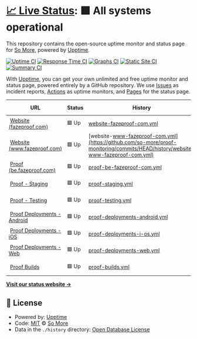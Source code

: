 # [📈 Live Status](https://status.fazeproof.com): <!--live status--> **🟩 All systems operational**

This repository contains the open-source uptime monitor and status page for [So More](https://status.fazeproof.com), powered by [Upptime](https://github.com/upptime/upptime).

[![Uptime CI](https://github.com/so-more/proof-monitoring/workflows/Uptime%20CI/badge.svg)](https://github.com/so-more/proof-monitoring/actions?query=workflow%3A%22Uptime+CI%22)
[![Response Time CI](https://github.com/so-more/proof-monitoring/workflows/Response%20Time%20CI/badge.svg)](https://github.com/so-more/proof-monitoring/actions?query=workflow%3A%22Response+Time+CI%22)
[![Graphs CI](https://github.com/so-more/proof-monitoring/workflows/Graphs%20CI/badge.svg)](https://github.com/so-more/proof-monitoring/actions?query=workflow%3A%22Graphs+CI%22)
[![Static Site CI](https://github.com/so-more/proof-monitoring/workflows/Static%20Site%20CI/badge.svg)](https://github.com/so-more/proof-monitoring/actions?query=workflow%3A%22Static+Site+CI%22)
[![Summary CI](https://github.com/so-more/proof-monitoring/workflows/Summary%20CI/badge.svg)](https://github.com/so-more/proof-monitoring/actions?query=workflow%3A%22Summary+CI%22)

With [Upptime](https://upptime.js.org), you can get your own unlimited and free uptime monitor and status page, powered entirely by a GitHub repository. We use [Issues](https://github.com/so-more/proof-monitoring/issues) as incident reports, [Actions](https://github.com/so-more/proof-monitoring/actions) as uptime monitors, and [Pages](https://status.fazeproof.com) for the status page.

<!--start: status pages-->
<!-- This summary is generated by Upptime (https://github.com/upptime/upptime) -->
<!-- Do not edit this manually, your changes will be overwritten -->
<!-- prettier-ignore -->
| URL | Status | History | Response Time | Uptime |
| --- | ------ | ------- | ------------- | ------ |
| <img alt="" src="https://icons.duckduckgo.com/ip3/fazeproof.com.ico" height="13"> [Website (fazeproof.com)](https://fazeproof.com) | 🟩 Up | [website-fazeproof-com.yml](https://github.com/so-more/proof-monitoring/commits/HEAD/history/website-fazeproof-com.yml) | <details><summary><img alt="Response time graph" src="./graphs/website-fazeproof-com/response-time-week.png" height="20"> 489ms</summary><br><a href="https://status.fazeproof.com/history/website-fazeproof-com"><img alt="Response time 489" src="https://img.shields.io/endpoint?url=https%3A%2F%2Fraw.githubusercontent.com%2Fso-more%2Fproof-monitoring%2FHEAD%2Fapi%2Fwebsite-fazeproof-com%2Fresponse-time.json"></a><br><a href="https://status.fazeproof.com/history/website-fazeproof-com"><img alt="24-hour response time 499" src="https://img.shields.io/endpoint?url=https%3A%2F%2Fraw.githubusercontent.com%2Fso-more%2Fproof-monitoring%2FHEAD%2Fapi%2Fwebsite-fazeproof-com%2Fresponse-time-day.json"></a><br><a href="https://status.fazeproof.com/history/website-fazeproof-com"><img alt="7-day response time 489" src="https://img.shields.io/endpoint?url=https%3A%2F%2Fraw.githubusercontent.com%2Fso-more%2Fproof-monitoring%2FHEAD%2Fapi%2Fwebsite-fazeproof-com%2Fresponse-time-week.json"></a><br><a href="https://status.fazeproof.com/history/website-fazeproof-com"><img alt="30-day response time 489" src="https://img.shields.io/endpoint?url=https%3A%2F%2Fraw.githubusercontent.com%2Fso-more%2Fproof-monitoring%2FHEAD%2Fapi%2Fwebsite-fazeproof-com%2Fresponse-time-month.json"></a><br><a href="https://status.fazeproof.com/history/website-fazeproof-com"><img alt="1-year response time 489" src="https://img.shields.io/endpoint?url=https%3A%2F%2Fraw.githubusercontent.com%2Fso-more%2Fproof-monitoring%2FHEAD%2Fapi%2Fwebsite-fazeproof-com%2Fresponse-time-year.json"></a></details> | <details><summary><a href="https://status.fazeproof.com/history/website-fazeproof-com">98.45%</a></summary><a href="https://status.fazeproof.com/history/website-fazeproof-com"><img alt="All-time uptime 98.45%" src="https://img.shields.io/endpoint?url=https%3A%2F%2Fraw.githubusercontent.com%2Fso-more%2Fproof-monitoring%2FHEAD%2Fapi%2Fwebsite-fazeproof-com%2Fuptime.json"></a><br><a href="https://status.fazeproof.com/history/website-fazeproof-com"><img alt="24-hour uptime 100.00%" src="https://img.shields.io/endpoint?url=https%3A%2F%2Fraw.githubusercontent.com%2Fso-more%2Fproof-monitoring%2FHEAD%2Fapi%2Fwebsite-fazeproof-com%2Fuptime-day.json"></a><br><a href="https://status.fazeproof.com/history/website-fazeproof-com"><img alt="7-day uptime 98.45%" src="https://img.shields.io/endpoint?url=https%3A%2F%2Fraw.githubusercontent.com%2Fso-more%2Fproof-monitoring%2FHEAD%2Fapi%2Fwebsite-fazeproof-com%2Fuptime-week.json"></a><br><a href="https://status.fazeproof.com/history/website-fazeproof-com"><img alt="30-day uptime 98.45%" src="https://img.shields.io/endpoint?url=https%3A%2F%2Fraw.githubusercontent.com%2Fso-more%2Fproof-monitoring%2FHEAD%2Fapi%2Fwebsite-fazeproof-com%2Fuptime-month.json"></a><br><a href="https://status.fazeproof.com/history/website-fazeproof-com"><img alt="1-year uptime 98.45%" src="https://img.shields.io/endpoint?url=https%3A%2F%2Fraw.githubusercontent.com%2Fso-more%2Fproof-monitoring%2FHEAD%2Fapi%2Fwebsite-fazeproof-com%2Fuptime-year.json"></a></details>
| <img alt="" src="https://icons.duckduckgo.com/ip3/www.fazeproof.com.ico" height="13"> [Website (www.fazeproof.com)](https://www.fazeproof.com) | 🟩 Up | [website-www-fazeproof-com.yml](https://github.com/so-more/proof-monitoring/commits/HEAD/history/website-www-fazeproof-com.yml) | <details><summary><img alt="Response time graph" src="./graphs/website-www-fazeproof-com/response-time-week.png" height="20"> 139ms</summary><br><a href="https://status.fazeproof.com/history/website-www-fazeproof-com"><img alt="Response time 139" src="https://img.shields.io/endpoint?url=https%3A%2F%2Fraw.githubusercontent.com%2Fso-more%2Fproof-monitoring%2FHEAD%2Fapi%2Fwebsite-www-fazeproof-com%2Fresponse-time.json"></a><br><a href="https://status.fazeproof.com/history/website-www-fazeproof-com"><img alt="24-hour response time 72" src="https://img.shields.io/endpoint?url=https%3A%2F%2Fraw.githubusercontent.com%2Fso-more%2Fproof-monitoring%2FHEAD%2Fapi%2Fwebsite-www-fazeproof-com%2Fresponse-time-day.json"></a><br><a href="https://status.fazeproof.com/history/website-www-fazeproof-com"><img alt="7-day response time 139" src="https://img.shields.io/endpoint?url=https%3A%2F%2Fraw.githubusercontent.com%2Fso-more%2Fproof-monitoring%2FHEAD%2Fapi%2Fwebsite-www-fazeproof-com%2Fresponse-time-week.json"></a><br><a href="https://status.fazeproof.com/history/website-www-fazeproof-com"><img alt="30-day response time 139" src="https://img.shields.io/endpoint?url=https%3A%2F%2Fraw.githubusercontent.com%2Fso-more%2Fproof-monitoring%2FHEAD%2Fapi%2Fwebsite-www-fazeproof-com%2Fresponse-time-month.json"></a><br><a href="https://status.fazeproof.com/history/website-www-fazeproof-com"><img alt="1-year response time 139" src="https://img.shields.io/endpoint?url=https%3A%2F%2Fraw.githubusercontent.com%2Fso-more%2Fproof-monitoring%2FHEAD%2Fapi%2Fwebsite-www-fazeproof-com%2Fresponse-time-year.json"></a></details> | <details><summary><a href="https://status.fazeproof.com/history/website-www-fazeproof-com">100.00%</a></summary><a href="https://status.fazeproof.com/history/website-www-fazeproof-com"><img alt="All-time uptime 100.00%" src="https://img.shields.io/endpoint?url=https%3A%2F%2Fraw.githubusercontent.com%2Fso-more%2Fproof-monitoring%2FHEAD%2Fapi%2Fwebsite-www-fazeproof-com%2Fuptime.json"></a><br><a href="https://status.fazeproof.com/history/website-www-fazeproof-com"><img alt="24-hour uptime 100.00%" src="https://img.shields.io/endpoint?url=https%3A%2F%2Fraw.githubusercontent.com%2Fso-more%2Fproof-monitoring%2FHEAD%2Fapi%2Fwebsite-www-fazeproof-com%2Fuptime-day.json"></a><br><a href="https://status.fazeproof.com/history/website-www-fazeproof-com"><img alt="7-day uptime 100.00%" src="https://img.shields.io/endpoint?url=https%3A%2F%2Fraw.githubusercontent.com%2Fso-more%2Fproof-monitoring%2FHEAD%2Fapi%2Fwebsite-www-fazeproof-com%2Fuptime-week.json"></a><br><a href="https://status.fazeproof.com/history/website-www-fazeproof-com"><img alt="30-day uptime 100.00%" src="https://img.shields.io/endpoint?url=https%3A%2F%2Fraw.githubusercontent.com%2Fso-more%2Fproof-monitoring%2FHEAD%2Fapi%2Fwebsite-www-fazeproof-com%2Fuptime-month.json"></a><br><a href="https://status.fazeproof.com/history/website-www-fazeproof-com"><img alt="1-year uptime 100.00%" src="https://img.shields.io/endpoint?url=https%3A%2F%2Fraw.githubusercontent.com%2Fso-more%2Fproof-monitoring%2FHEAD%2Fapi%2Fwebsite-www-fazeproof-com%2Fuptime-year.json"></a></details>
| <img alt="" src="https://icons.duckduckgo.com/ip3/be.fazeproof.com.ico" height="13"> [Proof (be.fazeproof.com)](https://be.fazeproof.com) | 🟩 Up | [proof-be-fazeproof-com.yml](https://github.com/so-more/proof-monitoring/commits/HEAD/history/proof-be-fazeproof-com.yml) | <details><summary><img alt="Response time graph" src="./graphs/proof-be-fazeproof-com/response-time-week.png" height="20"> 127ms</summary><br><a href="https://status.fazeproof.com/history/proof-be-fazeproof-com"><img alt="Response time 127" src="https://img.shields.io/endpoint?url=https%3A%2F%2Fraw.githubusercontent.com%2Fso-more%2Fproof-monitoring%2FHEAD%2Fapi%2Fproof-be-fazeproof-com%2Fresponse-time.json"></a><br><a href="https://status.fazeproof.com/history/proof-be-fazeproof-com"><img alt="24-hour response time 127" src="https://img.shields.io/endpoint?url=https%3A%2F%2Fraw.githubusercontent.com%2Fso-more%2Fproof-monitoring%2FHEAD%2Fapi%2Fproof-be-fazeproof-com%2Fresponse-time-day.json"></a><br><a href="https://status.fazeproof.com/history/proof-be-fazeproof-com"><img alt="7-day response time 127" src="https://img.shields.io/endpoint?url=https%3A%2F%2Fraw.githubusercontent.com%2Fso-more%2Fproof-monitoring%2FHEAD%2Fapi%2Fproof-be-fazeproof-com%2Fresponse-time-week.json"></a><br><a href="https://status.fazeproof.com/history/proof-be-fazeproof-com"><img alt="30-day response time 127" src="https://img.shields.io/endpoint?url=https%3A%2F%2Fraw.githubusercontent.com%2Fso-more%2Fproof-monitoring%2FHEAD%2Fapi%2Fproof-be-fazeproof-com%2Fresponse-time-month.json"></a><br><a href="https://status.fazeproof.com/history/proof-be-fazeproof-com"><img alt="1-year response time 127" src="https://img.shields.io/endpoint?url=https%3A%2F%2Fraw.githubusercontent.com%2Fso-more%2Fproof-monitoring%2FHEAD%2Fapi%2Fproof-be-fazeproof-com%2Fresponse-time-year.json"></a></details> | <details><summary><a href="https://status.fazeproof.com/history/proof-be-fazeproof-com">100.00%</a></summary><a href="https://status.fazeproof.com/history/proof-be-fazeproof-com"><img alt="All-time uptime 100.00%" src="https://img.shields.io/endpoint?url=https%3A%2F%2Fraw.githubusercontent.com%2Fso-more%2Fproof-monitoring%2FHEAD%2Fapi%2Fproof-be-fazeproof-com%2Fuptime.json"></a><br><a href="https://status.fazeproof.com/history/proof-be-fazeproof-com"><img alt="24-hour uptime 100.00%" src="https://img.shields.io/endpoint?url=https%3A%2F%2Fraw.githubusercontent.com%2Fso-more%2Fproof-monitoring%2FHEAD%2Fapi%2Fproof-be-fazeproof-com%2Fuptime-day.json"></a><br><a href="https://status.fazeproof.com/history/proof-be-fazeproof-com"><img alt="7-day uptime 100.00%" src="https://img.shields.io/endpoint?url=https%3A%2F%2Fraw.githubusercontent.com%2Fso-more%2Fproof-monitoring%2FHEAD%2Fapi%2Fproof-be-fazeproof-com%2Fuptime-week.json"></a><br><a href="https://status.fazeproof.com/history/proof-be-fazeproof-com"><img alt="30-day uptime 100.00%" src="https://img.shields.io/endpoint?url=https%3A%2F%2Fraw.githubusercontent.com%2Fso-more%2Fproof-monitoring%2FHEAD%2Fapi%2Fproof-be-fazeproof-com%2Fuptime-month.json"></a><br><a href="https://status.fazeproof.com/history/proof-be-fazeproof-com"><img alt="1-year uptime 100.00%" src="https://img.shields.io/endpoint?url=https%3A%2F%2Fraw.githubusercontent.com%2Fso-more%2Fproof-monitoring%2FHEAD%2Fapi%2Fproof-be-fazeproof-com%2Fuptime-year.json"></a></details>
| <img alt="" src="https://icons.duckduckgo.com/ip3/try.be.fazeproof.com.ico" height="13"> [Proof - Staging](https://try.be.fazeproof.com) | 🟩 Up | [proof-staging.yml](https://github.com/so-more/proof-monitoring/commits/HEAD/history/proof-staging.yml) | <details><summary><img alt="Response time graph" src="./graphs/proof-staging/response-time-week.png" height="20"> 134ms</summary><br><a href="https://status.fazeproof.com/history/proof-staging"><img alt="Response time 134" src="https://img.shields.io/endpoint?url=https%3A%2F%2Fraw.githubusercontent.com%2Fso-more%2Fproof-monitoring%2FHEAD%2Fapi%2Fproof-staging%2Fresponse-time.json"></a><br><a href="https://status.fazeproof.com/history/proof-staging"><img alt="24-hour response time 134" src="https://img.shields.io/endpoint?url=https%3A%2F%2Fraw.githubusercontent.com%2Fso-more%2Fproof-monitoring%2FHEAD%2Fapi%2Fproof-staging%2Fresponse-time-day.json"></a><br><a href="https://status.fazeproof.com/history/proof-staging"><img alt="7-day response time 134" src="https://img.shields.io/endpoint?url=https%3A%2F%2Fraw.githubusercontent.com%2Fso-more%2Fproof-monitoring%2FHEAD%2Fapi%2Fproof-staging%2Fresponse-time-week.json"></a><br><a href="https://status.fazeproof.com/history/proof-staging"><img alt="30-day response time 134" src="https://img.shields.io/endpoint?url=https%3A%2F%2Fraw.githubusercontent.com%2Fso-more%2Fproof-monitoring%2FHEAD%2Fapi%2Fproof-staging%2Fresponse-time-month.json"></a><br><a href="https://status.fazeproof.com/history/proof-staging"><img alt="1-year response time 134" src="https://img.shields.io/endpoint?url=https%3A%2F%2Fraw.githubusercontent.com%2Fso-more%2Fproof-monitoring%2FHEAD%2Fapi%2Fproof-staging%2Fresponse-time-year.json"></a></details> | <details><summary><a href="https://status.fazeproof.com/history/proof-staging">100.00%</a></summary><a href="https://status.fazeproof.com/history/proof-staging"><img alt="All-time uptime 100.00%" src="https://img.shields.io/endpoint?url=https%3A%2F%2Fraw.githubusercontent.com%2Fso-more%2Fproof-monitoring%2FHEAD%2Fapi%2Fproof-staging%2Fuptime.json"></a><br><a href="https://status.fazeproof.com/history/proof-staging"><img alt="24-hour uptime 100.00%" src="https://img.shields.io/endpoint?url=https%3A%2F%2Fraw.githubusercontent.com%2Fso-more%2Fproof-monitoring%2FHEAD%2Fapi%2Fproof-staging%2Fuptime-day.json"></a><br><a href="https://status.fazeproof.com/history/proof-staging"><img alt="7-day uptime 100.00%" src="https://img.shields.io/endpoint?url=https%3A%2F%2Fraw.githubusercontent.com%2Fso-more%2Fproof-monitoring%2FHEAD%2Fapi%2Fproof-staging%2Fuptime-week.json"></a><br><a href="https://status.fazeproof.com/history/proof-staging"><img alt="30-day uptime 100.00%" src="https://img.shields.io/endpoint?url=https%3A%2F%2Fraw.githubusercontent.com%2Fso-more%2Fproof-monitoring%2FHEAD%2Fapi%2Fproof-staging%2Fuptime-month.json"></a><br><a href="https://status.fazeproof.com/history/proof-staging"><img alt="1-year uptime 100.00%" src="https://img.shields.io/endpoint?url=https%3A%2F%2Fraw.githubusercontent.com%2Fso-more%2Fproof-monitoring%2FHEAD%2Fapi%2Fproof-staging%2Fuptime-year.json"></a></details>
| <img alt="" src="https://icons.duckduckgo.com/ip3/test.fazeproof.com.ico" height="13"> [Proof - Testing](https://test.fazeproof.com) | 🟩 Up | [proof-testing.yml](https://github.com/so-more/proof-monitoring/commits/HEAD/history/proof-testing.yml) | <details><summary><img alt="Response time graph" src="./graphs/proof-testing/response-time-week.png" height="20"> 149ms</summary><br><a href="https://status.fazeproof.com/history/proof-testing"><img alt="Response time 149" src="https://img.shields.io/endpoint?url=https%3A%2F%2Fraw.githubusercontent.com%2Fso-more%2Fproof-monitoring%2FHEAD%2Fapi%2Fproof-testing%2Fresponse-time.json"></a><br><a href="https://status.fazeproof.com/history/proof-testing"><img alt="24-hour response time 149" src="https://img.shields.io/endpoint?url=https%3A%2F%2Fraw.githubusercontent.com%2Fso-more%2Fproof-monitoring%2FHEAD%2Fapi%2Fproof-testing%2Fresponse-time-day.json"></a><br><a href="https://status.fazeproof.com/history/proof-testing"><img alt="7-day response time 149" src="https://img.shields.io/endpoint?url=https%3A%2F%2Fraw.githubusercontent.com%2Fso-more%2Fproof-monitoring%2FHEAD%2Fapi%2Fproof-testing%2Fresponse-time-week.json"></a><br><a href="https://status.fazeproof.com/history/proof-testing"><img alt="30-day response time 149" src="https://img.shields.io/endpoint?url=https%3A%2F%2Fraw.githubusercontent.com%2Fso-more%2Fproof-monitoring%2FHEAD%2Fapi%2Fproof-testing%2Fresponse-time-month.json"></a><br><a href="https://status.fazeproof.com/history/proof-testing"><img alt="1-year response time 149" src="https://img.shields.io/endpoint?url=https%3A%2F%2Fraw.githubusercontent.com%2Fso-more%2Fproof-monitoring%2FHEAD%2Fapi%2Fproof-testing%2Fresponse-time-year.json"></a></details> | <details><summary><a href="https://status.fazeproof.com/history/proof-testing">100.00%</a></summary><a href="https://status.fazeproof.com/history/proof-testing"><img alt="All-time uptime 100.00%" src="https://img.shields.io/endpoint?url=https%3A%2F%2Fraw.githubusercontent.com%2Fso-more%2Fproof-monitoring%2FHEAD%2Fapi%2Fproof-testing%2Fuptime.json"></a><br><a href="https://status.fazeproof.com/history/proof-testing"><img alt="24-hour uptime 100.00%" src="https://img.shields.io/endpoint?url=https%3A%2F%2Fraw.githubusercontent.com%2Fso-more%2Fproof-monitoring%2FHEAD%2Fapi%2Fproof-testing%2Fuptime-day.json"></a><br><a href="https://status.fazeproof.com/history/proof-testing"><img alt="7-day uptime 100.00%" src="https://img.shields.io/endpoint?url=https%3A%2F%2Fraw.githubusercontent.com%2Fso-more%2Fproof-monitoring%2FHEAD%2Fapi%2Fproof-testing%2Fuptime-week.json"></a><br><a href="https://status.fazeproof.com/history/proof-testing"><img alt="30-day uptime 100.00%" src="https://img.shields.io/endpoint?url=https%3A%2F%2Fraw.githubusercontent.com%2Fso-more%2Fproof-monitoring%2FHEAD%2Fapi%2Fproof-testing%2Fuptime-month.json"></a><br><a href="https://status.fazeproof.com/history/proof-testing"><img alt="1-year uptime 100.00%" src="https://img.shields.io/endpoint?url=https%3A%2F%2Fraw.githubusercontent.com%2Fso-more%2Fproof-monitoring%2FHEAD%2Fapi%2Fproof-testing%2Fuptime-year.json"></a></details>
| <img alt="" src="https://icons.duckduckgo.com/ip3/wcclrbfbgolsffkzxlay.supabase.co.ico" height="13"> [Proof Deployments - Android](https://wcclrbfbgolsffkzxlay.supabase.co/functions/v1/check-workflow-status?workflow=android) | 🟩 Up | [proof-deployments-android.yml](https://github.com/so-more/proof-monitoring/commits/HEAD/history/proof-deployments-android.yml) | <details><summary><img alt="Response time graph" src="./graphs/proof-deployments-android/response-time-week.png" height="20"> 1449ms</summary><br><a href="https://status.fazeproof.com/history/proof-deployments-android"><img alt="Response time 1449" src="https://img.shields.io/endpoint?url=https%3A%2F%2Fraw.githubusercontent.com%2Fso-more%2Fproof-monitoring%2FHEAD%2Fapi%2Fproof-deployments-android%2Fresponse-time.json"></a><br><a href="https://status.fazeproof.com/history/proof-deployments-android"><img alt="24-hour response time 1449" src="https://img.shields.io/endpoint?url=https%3A%2F%2Fraw.githubusercontent.com%2Fso-more%2Fproof-monitoring%2FHEAD%2Fapi%2Fproof-deployments-android%2Fresponse-time-day.json"></a><br><a href="https://status.fazeproof.com/history/proof-deployments-android"><img alt="7-day response time 1449" src="https://img.shields.io/endpoint?url=https%3A%2F%2Fraw.githubusercontent.com%2Fso-more%2Fproof-monitoring%2FHEAD%2Fapi%2Fproof-deployments-android%2Fresponse-time-week.json"></a><br><a href="https://status.fazeproof.com/history/proof-deployments-android"><img alt="30-day response time 1449" src="https://img.shields.io/endpoint?url=https%3A%2F%2Fraw.githubusercontent.com%2Fso-more%2Fproof-monitoring%2FHEAD%2Fapi%2Fproof-deployments-android%2Fresponse-time-month.json"></a><br><a href="https://status.fazeproof.com/history/proof-deployments-android"><img alt="1-year response time 1449" src="https://img.shields.io/endpoint?url=https%3A%2F%2Fraw.githubusercontent.com%2Fso-more%2Fproof-monitoring%2FHEAD%2Fapi%2Fproof-deployments-android%2Fresponse-time-year.json"></a></details> | <details><summary><a href="https://status.fazeproof.com/history/proof-deployments-android">5.31%</a></summary><a href="https://status.fazeproof.com/history/proof-deployments-android"><img alt="All-time uptime 5.31%" src="https://img.shields.io/endpoint?url=https%3A%2F%2Fraw.githubusercontent.com%2Fso-more%2Fproof-monitoring%2FHEAD%2Fapi%2Fproof-deployments-android%2Fuptime.json"></a><br><a href="https://status.fazeproof.com/history/proof-deployments-android"><img alt="24-hour uptime 5.31%" src="https://img.shields.io/endpoint?url=https%3A%2F%2Fraw.githubusercontent.com%2Fso-more%2Fproof-monitoring%2FHEAD%2Fapi%2Fproof-deployments-android%2Fuptime-day.json"></a><br><a href="https://status.fazeproof.com/history/proof-deployments-android"><img alt="7-day uptime 5.31%" src="https://img.shields.io/endpoint?url=https%3A%2F%2Fraw.githubusercontent.com%2Fso-more%2Fproof-monitoring%2FHEAD%2Fapi%2Fproof-deployments-android%2Fuptime-week.json"></a><br><a href="https://status.fazeproof.com/history/proof-deployments-android"><img alt="30-day uptime 5.31%" src="https://img.shields.io/endpoint?url=https%3A%2F%2Fraw.githubusercontent.com%2Fso-more%2Fproof-monitoring%2FHEAD%2Fapi%2Fproof-deployments-android%2Fuptime-month.json"></a><br><a href="https://status.fazeproof.com/history/proof-deployments-android"><img alt="1-year uptime 5.31%" src="https://img.shields.io/endpoint?url=https%3A%2F%2Fraw.githubusercontent.com%2Fso-more%2Fproof-monitoring%2FHEAD%2Fapi%2Fproof-deployments-android%2Fuptime-year.json"></a></details>
| <img alt="" src="https://icons.duckduckgo.com/ip3/wcclrbfbgolsffkzxlay.supabase.co.ico" height="13"> [Proof Deployments - iOS](https://wcclrbfbgolsffkzxlay.supabase.co/functions/v1/check-workflow-status?workflow=ios) | 🟩 Up | [proof-deployments-i-os.yml](https://github.com/so-more/proof-monitoring/commits/HEAD/history/proof-deployments-i-os.yml) | <details><summary><img alt="Response time graph" src="./graphs/proof-deployments-i-os/response-time-week.png" height="20"> 426ms</summary><br><a href="https://status.fazeproof.com/history/proof-deployments-i-os"><img alt="Response time 426" src="https://img.shields.io/endpoint?url=https%3A%2F%2Fraw.githubusercontent.com%2Fso-more%2Fproof-monitoring%2FHEAD%2Fapi%2Fproof-deployments-i-os%2Fresponse-time.json"></a><br><a href="https://status.fazeproof.com/history/proof-deployments-i-os"><img alt="24-hour response time 426" src="https://img.shields.io/endpoint?url=https%3A%2F%2Fraw.githubusercontent.com%2Fso-more%2Fproof-monitoring%2FHEAD%2Fapi%2Fproof-deployments-i-os%2Fresponse-time-day.json"></a><br><a href="https://status.fazeproof.com/history/proof-deployments-i-os"><img alt="7-day response time 426" src="https://img.shields.io/endpoint?url=https%3A%2F%2Fraw.githubusercontent.com%2Fso-more%2Fproof-monitoring%2FHEAD%2Fapi%2Fproof-deployments-i-os%2Fresponse-time-week.json"></a><br><a href="https://status.fazeproof.com/history/proof-deployments-i-os"><img alt="30-day response time 426" src="https://img.shields.io/endpoint?url=https%3A%2F%2Fraw.githubusercontent.com%2Fso-more%2Fproof-monitoring%2FHEAD%2Fapi%2Fproof-deployments-i-os%2Fresponse-time-month.json"></a><br><a href="https://status.fazeproof.com/history/proof-deployments-i-os"><img alt="1-year response time 426" src="https://img.shields.io/endpoint?url=https%3A%2F%2Fraw.githubusercontent.com%2Fso-more%2Fproof-monitoring%2FHEAD%2Fapi%2Fproof-deployments-i-os%2Fresponse-time-year.json"></a></details> | <details><summary><a href="https://status.fazeproof.com/history/proof-deployments-i-os">3.82%</a></summary><a href="https://status.fazeproof.com/history/proof-deployments-i-os"><img alt="All-time uptime 3.82%" src="https://img.shields.io/endpoint?url=https%3A%2F%2Fraw.githubusercontent.com%2Fso-more%2Fproof-monitoring%2FHEAD%2Fapi%2Fproof-deployments-i-os%2Fuptime.json"></a><br><a href="https://status.fazeproof.com/history/proof-deployments-i-os"><img alt="24-hour uptime 3.82%" src="https://img.shields.io/endpoint?url=https%3A%2F%2Fraw.githubusercontent.com%2Fso-more%2Fproof-monitoring%2FHEAD%2Fapi%2Fproof-deployments-i-os%2Fuptime-day.json"></a><br><a href="https://status.fazeproof.com/history/proof-deployments-i-os"><img alt="7-day uptime 3.82%" src="https://img.shields.io/endpoint?url=https%3A%2F%2Fraw.githubusercontent.com%2Fso-more%2Fproof-monitoring%2FHEAD%2Fapi%2Fproof-deployments-i-os%2Fuptime-week.json"></a><br><a href="https://status.fazeproof.com/history/proof-deployments-i-os"><img alt="30-day uptime 3.82%" src="https://img.shields.io/endpoint?url=https%3A%2F%2Fraw.githubusercontent.com%2Fso-more%2Fproof-monitoring%2FHEAD%2Fapi%2Fproof-deployments-i-os%2Fuptime-month.json"></a><br><a href="https://status.fazeproof.com/history/proof-deployments-i-os"><img alt="1-year uptime 3.82%" src="https://img.shields.io/endpoint?url=https%3A%2F%2Fraw.githubusercontent.com%2Fso-more%2Fproof-monitoring%2FHEAD%2Fapi%2Fproof-deployments-i-os%2Fuptime-year.json"></a></details>
| <img alt="" src="https://icons.duckduckgo.com/ip3/wcclrbfbgolsffkzxlay.supabase.co.ico" height="13"> [Proof Deployments - Web](https://wcclrbfbgolsffkzxlay.supabase.co/functions/v1/check-workflow-status?workflow=web) | 🟩 Up | [proof-deployments-web.yml](https://github.com/so-more/proof-monitoring/commits/HEAD/history/proof-deployments-web.yml) | <details><summary><img alt="Response time graph" src="./graphs/proof-deployments-web/response-time-week.png" height="20"> 326ms</summary><br><a href="https://status.fazeproof.com/history/proof-deployments-web"><img alt="Response time 326" src="https://img.shields.io/endpoint?url=https%3A%2F%2Fraw.githubusercontent.com%2Fso-more%2Fproof-monitoring%2FHEAD%2Fapi%2Fproof-deployments-web%2Fresponse-time.json"></a><br><a href="https://status.fazeproof.com/history/proof-deployments-web"><img alt="24-hour response time 326" src="https://img.shields.io/endpoint?url=https%3A%2F%2Fraw.githubusercontent.com%2Fso-more%2Fproof-monitoring%2FHEAD%2Fapi%2Fproof-deployments-web%2Fresponse-time-day.json"></a><br><a href="https://status.fazeproof.com/history/proof-deployments-web"><img alt="7-day response time 326" src="https://img.shields.io/endpoint?url=https%3A%2F%2Fraw.githubusercontent.com%2Fso-more%2Fproof-monitoring%2FHEAD%2Fapi%2Fproof-deployments-web%2Fresponse-time-week.json"></a><br><a href="https://status.fazeproof.com/history/proof-deployments-web"><img alt="30-day response time 326" src="https://img.shields.io/endpoint?url=https%3A%2F%2Fraw.githubusercontent.com%2Fso-more%2Fproof-monitoring%2FHEAD%2Fapi%2Fproof-deployments-web%2Fresponse-time-month.json"></a><br><a href="https://status.fazeproof.com/history/proof-deployments-web"><img alt="1-year response time 326" src="https://img.shields.io/endpoint?url=https%3A%2F%2Fraw.githubusercontent.com%2Fso-more%2Fproof-monitoring%2FHEAD%2Fapi%2Fproof-deployments-web%2Fresponse-time-year.json"></a></details> | <details><summary><a href="https://status.fazeproof.com/history/proof-deployments-web">100.00%</a></summary><a href="https://status.fazeproof.com/history/proof-deployments-web"><img alt="All-time uptime 100.00%" src="https://img.shields.io/endpoint?url=https%3A%2F%2Fraw.githubusercontent.com%2Fso-more%2Fproof-monitoring%2FHEAD%2Fapi%2Fproof-deployments-web%2Fuptime.json"></a><br><a href="https://status.fazeproof.com/history/proof-deployments-web"><img alt="24-hour uptime 100.00%" src="https://img.shields.io/endpoint?url=https%3A%2F%2Fraw.githubusercontent.com%2Fso-more%2Fproof-monitoring%2FHEAD%2Fapi%2Fproof-deployments-web%2Fuptime-day.json"></a><br><a href="https://status.fazeproof.com/history/proof-deployments-web"><img alt="7-day uptime 100.00%" src="https://img.shields.io/endpoint?url=https%3A%2F%2Fraw.githubusercontent.com%2Fso-more%2Fproof-monitoring%2FHEAD%2Fapi%2Fproof-deployments-web%2Fuptime-week.json"></a><br><a href="https://status.fazeproof.com/history/proof-deployments-web"><img alt="30-day uptime 100.00%" src="https://img.shields.io/endpoint?url=https%3A%2F%2Fraw.githubusercontent.com%2Fso-more%2Fproof-monitoring%2FHEAD%2Fapi%2Fproof-deployments-web%2Fuptime-month.json"></a><br><a href="https://status.fazeproof.com/history/proof-deployments-web"><img alt="1-year uptime 100.00%" src="https://img.shields.io/endpoint?url=https%3A%2F%2Fraw.githubusercontent.com%2Fso-more%2Fproof-monitoring%2FHEAD%2Fapi%2Fproof-deployments-web%2Fuptime-year.json"></a></details>
| <img alt="" src="https://icons.duckduckgo.com/ip3/wcclrbfbgolsffkzxlay.supabase.co.ico" height="13"> [Proof Builds](https://wcclrbfbgolsffkzxlay.supabase.co/functions/v1/check-workflow-status?workflow=builds) | 🟩 Up | [proof-builds.yml](https://github.com/so-more/proof-monitoring/commits/HEAD/history/proof-builds.yml) | <details><summary><img alt="Response time graph" src="./graphs/proof-builds/response-time-week.png" height="20"> 543ms</summary><br><a href="https://status.fazeproof.com/history/proof-builds"><img alt="Response time 543" src="https://img.shields.io/endpoint?url=https%3A%2F%2Fraw.githubusercontent.com%2Fso-more%2Fproof-monitoring%2FHEAD%2Fapi%2Fproof-builds%2Fresponse-time.json"></a><br><a href="https://status.fazeproof.com/history/proof-builds"><img alt="24-hour response time 543" src="https://img.shields.io/endpoint?url=https%3A%2F%2Fraw.githubusercontent.com%2Fso-more%2Fproof-monitoring%2FHEAD%2Fapi%2Fproof-builds%2Fresponse-time-day.json"></a><br><a href="https://status.fazeproof.com/history/proof-builds"><img alt="7-day response time 543" src="https://img.shields.io/endpoint?url=https%3A%2F%2Fraw.githubusercontent.com%2Fso-more%2Fproof-monitoring%2FHEAD%2Fapi%2Fproof-builds%2Fresponse-time-week.json"></a><br><a href="https://status.fazeproof.com/history/proof-builds"><img alt="30-day response time 543" src="https://img.shields.io/endpoint?url=https%3A%2F%2Fraw.githubusercontent.com%2Fso-more%2Fproof-monitoring%2FHEAD%2Fapi%2Fproof-builds%2Fresponse-time-month.json"></a><br><a href="https://status.fazeproof.com/history/proof-builds"><img alt="1-year response time 543" src="https://img.shields.io/endpoint?url=https%3A%2F%2Fraw.githubusercontent.com%2Fso-more%2Fproof-monitoring%2FHEAD%2Fapi%2Fproof-builds%2Fresponse-time-year.json"></a></details> | <details><summary><a href="https://status.fazeproof.com/history/proof-builds">100.00%</a></summary><a href="https://status.fazeproof.com/history/proof-builds"><img alt="All-time uptime 100.00%" src="https://img.shields.io/endpoint?url=https%3A%2F%2Fraw.githubusercontent.com%2Fso-more%2Fproof-monitoring%2FHEAD%2Fapi%2Fproof-builds%2Fuptime.json"></a><br><a href="https://status.fazeproof.com/history/proof-builds"><img alt="24-hour uptime 100.00%" src="https://img.shields.io/endpoint?url=https%3A%2F%2Fraw.githubusercontent.com%2Fso-more%2Fproof-monitoring%2FHEAD%2Fapi%2Fproof-builds%2Fuptime-day.json"></a><br><a href="https://status.fazeproof.com/history/proof-builds"><img alt="7-day uptime 100.00%" src="https://img.shields.io/endpoint?url=https%3A%2F%2Fraw.githubusercontent.com%2Fso-more%2Fproof-monitoring%2FHEAD%2Fapi%2Fproof-builds%2Fuptime-week.json"></a><br><a href="https://status.fazeproof.com/history/proof-builds"><img alt="30-day uptime 100.00%" src="https://img.shields.io/endpoint?url=https%3A%2F%2Fraw.githubusercontent.com%2Fso-more%2Fproof-monitoring%2FHEAD%2Fapi%2Fproof-builds%2Fuptime-month.json"></a><br><a href="https://status.fazeproof.com/history/proof-builds"><img alt="1-year uptime 100.00%" src="https://img.shields.io/endpoint?url=https%3A%2F%2Fraw.githubusercontent.com%2Fso-more%2Fproof-monitoring%2FHEAD%2Fapi%2Fproof-builds%2Fuptime-year.json"></a></details>

<!--end: status pages-->

[**Visit our status website →**](https://status.fazeproof.com)

## 📄 License

- Powered by: [Upptime](https://github.com/upptime/upptime)
- Code: [MIT](./LICENSE) © [So More](https://status.fazeproof.com)
- Data in the `./history` directory: [Open Database License](https://opendatacommons.org/licenses/odbl/1-0/)
